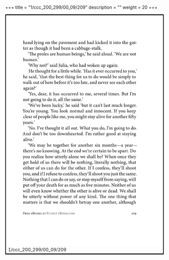 +++
title = "1/ccc_200_299/00_09/209"
description = ""
weight = 20
+++

<table style="border:2px solid black;max-width:800px;max-height:800px;" 
><tr><td><img class="center-fit-jpg"
src="/jpg_/out_jpg_1984__209.jpg"  >1/ccc_200_299/00_09/209</img></td></tr></table>